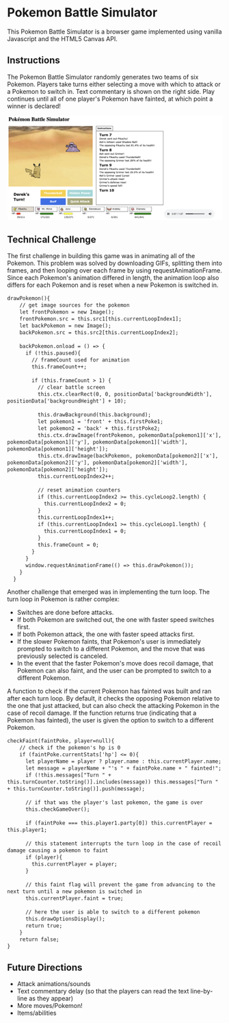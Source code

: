 # Pokemon Battle Simulator
This Pokemon Battle Simulator is a browser game implemented using vanilla Javascript and the HTML5 Canvas API.

## Instructions
The Pokemon Battle Simulator randomly generates two teams of six Pokemon. Players take turns either selecting a move with which to attack or a Pokemon to switch in. Text commentary is shown on the right side. Play continues until all of one player's Pokemon have fainted, at which point a winner is declared!

<img src="images/readme/battle.png" />

## Technical Challenge
The first challenge in building this game was in animating all of the Pokemon. This problem was solved by downloading GIFs, splitting them into frames, and then looping over each frame by using requestAnimationFrame. Since each Pokemon's animation differed in length, the animation loop also differs for each Pokemon and is reset when a new Pokemon is switched in.
```
drawPokemon(){
    // get image sources for the pokemon
    let frontPokemon = new Image();
    frontPokemon.src = this.src1[this.currentLoopIndex1];
    let backPokemon = new Image();
    backPokemon.src = this.src2[this.currentLoopIndex2];

    backPokemon.onload = () => {
      if (!this.paused){
        // frameCount used for animation
        this.frameCount++;

        if (this.frameCount > 1) {
          // clear battle screen
          this.ctx.clearRect(0, 0, positionData['backgroundWidth'], positionData['backgroundHeight'] + 10);

          this.drawBackground(this.background);
          let pokemon1 = 'front' + this.firstPoke1;
          let pokemon2 = 'back' + this.firstPoke2;
          this.ctx.drawImage(frontPokemon, pokemonData[pokemon1]['x'], pokemonData[pokemon1]['y'], pokemonData[pokemon1]['width'], pokemonData[pokemon1]['height']);
          this.ctx.drawImage(backPokemon, pokemonData[pokemon2]['x'], pokemonData[pokemon2]['y'], pokemonData[pokemon2]['width'], pokemonData[pokemon2]['height']);
          this.currentLoopIndex2++;

          // reset animation counters
          if (this.currentLoopIndex2 >= this.cycleLoop2.length) {
            this.currentLoopIndex2 = 0;
          }
          this.currentLoopIndex1++;
          if (this.currentLoopIndex1 >= this.cycleLoop1.length) {
            this.currentLoopIndex1 = 0;
          }
          this.frameCount = 0;
        }
      }
      window.requestAnimationFrame(() => this.drawPokemon());
    }
  }
```

Another challenge that emerged was in implementing the turn loop. The turn loop in Pokemon is rather complex:

* Switches are done before attacks.
* If both Pokemon are switched out, the one with faster speed switches first.
* If both Pokemon attack, the one with faster speed attacks first.
* If the slower Pokemon faints, that Pokemon's user is immediately prompted to switch to a different Pokemon, and the move that was previously selected is canceled.
* In the event that the faster Pokemon's move does recoil damage, that Pokemon can also faint, and the user can be prompted to switch to a different Pokemon.

A function to check if the current Pokemon has fainted was built and ran after each turn loop. By default, it checks the opposing Pokemon relative to the one that just attacked, but can also check the attacking Pokemon in the case of recoil damage. If the function returns true (indicating that a Pokemon has fainted), the user is given the option to switch to a different Pokemon.
```
checkFaint(faintPoke, player=null){
    // check if the pokemon's hp is 0
    if (faintPoke.currentStats['hp'] <= 0){
      let playerName = player ? player.name : this.currentPlayer.name;
      let message = playerName + "'s " + faintPoke.name + " fainted!";
      if (!this.messages["Turn " + this.turnCounter.toString()].includes(message)) this.messages["Turn " + this.turnCounter.toString()].push(message);
      
      // if that was the player's last pokemon, the game is over
      this.checkGameOver();

      if (faintPoke === this.player1.party[0]) this.currentPlayer = this.player1;
      
      // this statement interrupts the turn loop in the case of recoil damage causing a pokemon to faint
      if (player){
        this.currentPlayer = player;
      }

      // this faint flag will prevent the game from advancing to the next turn until a new pokemon is switched in
      this.currentPlayer.faint = true;

      // here the user is able to switch to a different pokemon
      this.drawOptionsDisplay();
      return true;
    }
    return false;
}
```

## Future Directions
* Attack animations/sounds
* Text commentary delay (so that the players can read the text line-by-line as they appear)
* More moves/Pokemon!
* Items/abilities